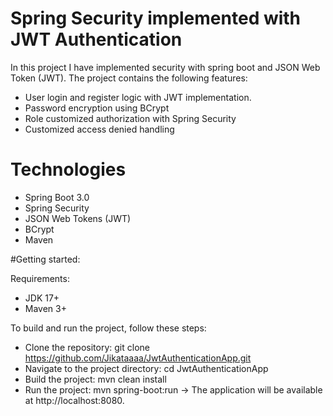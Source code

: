 # Spring Security implemented with JWT Authentication

In this project I have implemented security with spring boot and JSON Web Token (JWT). The project contains the following features:

* User login and register logic with JWT implementation.
* Password encryption using BCrypt
* Role customized authorization with Spring Security
* Customized access denied handling

# Technologies

* Spring Boot 3.0
* Spring Security
* JSON Web Tokens (JWT)
* BCrypt
* Maven

#Getting started:

Requirements:

* JDK 17+
* Maven 3+


To build and run the project, follow these steps:

* Clone the repository: git clone https://github.com/Jikataaaa/JwtAuthenticationApp.git
* Navigate to the project directory: cd JwtAuthenticationApp
* Build the project: mvn clean install
* Run the project: mvn spring-boot:run
-> The application will be available at http://localhost:8080.

